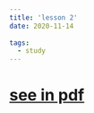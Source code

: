 ```yaml
---
title: 'lesson 2'
date: 2020-11-14
 
tags:
  - study
---
```


 # [see in pdf](https://wangjw6.github.io/files/paper1.pdf/)